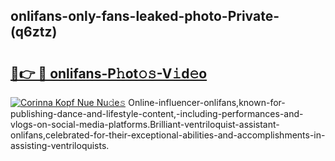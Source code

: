 ## onlifans-only-fans​-leaked-photo​-Private-(q6ztz)


# <h2><a href="https://mediaupload.pro?title=onlifans&ref=git">🔗👉 🔴 onlifans-P𝚑ot𝚘𝚜-V𝚒d𝚎o</a></h2>

[![Corinna Kopf Nue Nu𝚍e𝚜](https://i.imgur.com/0qMVB7G.gif)](https://mediaupload.pro?title=onlifans&ref=git)
Online-influencer-onlifans,known-for-publishing-dance-and-lifestyle-content,-including-performances-and-vlogs-on-social-media-platforms.Brilliant-ventriloquist-assistant-onlifans,celebrated-for-their-exceptional-abilities-and-accomplishments-in-assisting-ventriloquists.  